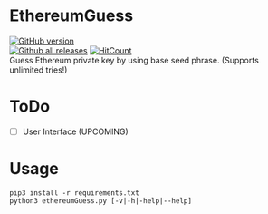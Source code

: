 # EthereumGuess
[![GitHub version](https://badge.fury.io/gh/HanzHaxors%2FEthereumGuess.svg)](https://github.com/HanzHaxors/EthereumGuess/releases) 
<br/>[![Github all releases](https://img.shields.io/github/downloads/HanzHaxors/EthereumGuess/total.svg?style=flat-square)](https://GitHub.com/HanzHaxors/EthereumGuess/releases/)
[![HitCount](http://hits.dwyl.com/HanzHaxors/EthereumGuess.svg)](#)<br/>
Guess Ethereum private key by using base seed phrase. (Supports unlimited tries!)

# ToDo
 - [ ] User Interface (UPCOMING)

# Usage
`pip3 install -r requirements.txt`<br/>
`python3 ethereumGuess.py [-v|-h|-help|--help]`

